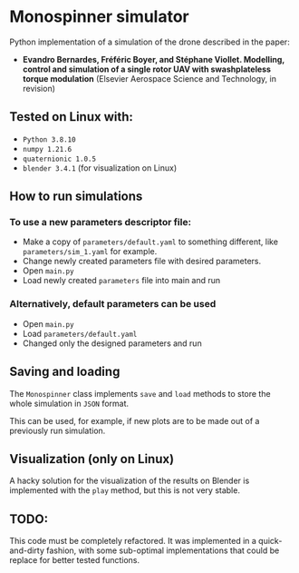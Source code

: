 # Monospinner simulator
Python implementation of a simulation of the drone described in the paper:

- **Evandro Bernardes, Fréféric Boyer, and Stéphane Viollet. Modelling, control and simulation of a single rotor UAV with swashplateless
torque modulation** (Elsevier Aerospace Science and Technology, in revision)

## Tested on Linux with:
- `Python 3.8.10`
- `numpy 1.21.6`
- `quaternionic 1.0.5`
- `blender 3.4.1` (for visualization on Linux)

## How to run simulations

### To use a new parameters descriptor file:
- Make a copy of `parameters/default.yaml` to something different, like `parameters/sim_1.yaml` for example.
- Change newly created parameters file with desired parameters.
- Open `main.py`
- Load newly created `parameters` file into main and run

### Alternatively, default parameters can be used
- Open `main.py`
- Load `parameters/default.yaml`
- Changed only the designed parameters and run

## Saving and loading
The `Monospinner` class implements `save` and `load` methods to store the whole simulation in `JSON` format.

This can be used, for example, if new plots are to be made out of a previously run simulation.

## Visualization (only on Linux)
A hacky solution for the visualization of the results on Blender is implemented with the `play` method, but this is not very stable.

## TODO:
This code must be completely refactored.
It was implemented in a quick-and-dirty fashion, with some sub-optimal implementations that could be replace for better tested functions.
